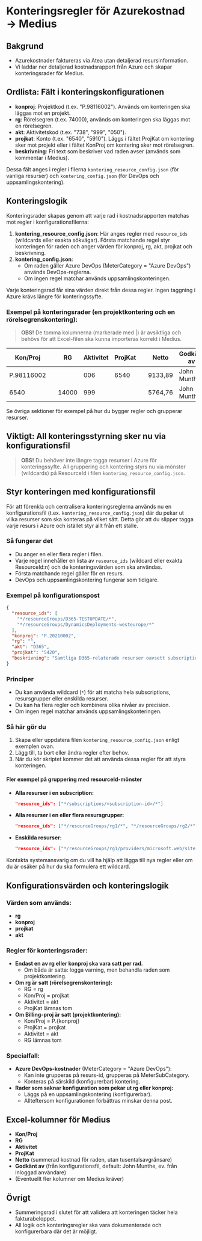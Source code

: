 # Konteringsregler för Azurekostnad → Medius

## Bakgrund
- Azurekostnader faktureras via Atea utan detaljerad resursinformation.
- Vi laddar ner detaljerad kostnadsrapport från Azure och skapar konteringsrader för Medius.

## Ordlista: Fält i konteringskonfigurationen

- **konproj**: Projektkod (t.ex. "P.98116002"). Används om konteringen ska läggas mot en projekt.
- **rg**: Rörelsegren (t.ex. 74000), används om konteringen ska läggas mot en rörelsegren.
- **akt**: Aktivitetskod (t.ex. "738", "999", "050").
- **projkat**: Konto (t.ex. "6540", "5910"). Läggs i fältet ProjKat om kontering sker mot projekt eller i fältet KonProj om kontering sker mot rörelsegren.
- **beskrivning**: Fri text som beskriver vad raden avser (används som kommentar i Medius).

Dessa fält anges i regler i filerna `kontering_resource_config.json` (för vanliga resurser) och `kontering_config.json` (för DevOps och uppsamlingskontering).

## Konteringslogik

Konteringsrader skapas genom att varje rad i kostnadsrapporten matchas mot regler i konfigurationsfilerna:

1. **kontering_resource_config.json**: Här anges regler med `resource_ids` (wildcards eller exakta sökvägar). Första matchande regel styr konteringen för raden och anger värden för konproj, rg, akt, projkat och beskrivning.
2. **kontering_config.json**:
   - Om raden gäller Azure DevOps (MeterCategory = "Azure DevOps") används DevOps-reglerna.
   - Om ingen regel matchar används uppsamlingskonteringen.

Varje konteringsrad får sina värden direkt från dessa regler. Ingen taggning i Azure krävs längre för konteringssyfte.

### Exempel på konteringsrader (en projektkontering och en rörelsegrenskontering):
> **OBS!** De tomma kolumnerna (markerade med |) är avsiktliga och behövs för att Excel-filen ska kunna importeras korrekt i Medius.

| Kon/Proj   | | RG    | Aktivitet | ProjKat | | Netto    | Godkänt av   |
|------------|-|-------|-----------|---------|-|----------|--------------|
| P.98116002 | |       | 006       | 6540    | | 9133,89  | John Munthe  |
| 6540       | | 14000 | 999       |         | | 5764,76  | John Munthe  |

Se övriga sektioner för exempel på hur du bygger regler och grupperar resurser.

## Viktigt: All konteringsstyrning sker nu via konfigurationsfil

> **OBS!** Du behöver inte längre tagga resurser i Azure för konteringssyfte. All gruppering och kontering styrs nu via mönster (wildcards) på ResourceId i filen `kontering_resource_config.json`.

## Styr konteringen med konfigurationsfil

För att förenkla och centralisera konteringsreglerna används nu en konfigurationsfil (t.ex. `kontering_resource_config.json`) där du pekar ut vilka resurser som ska konteras på vilket sätt. Detta gör att du slipper tagga varje resurs i Azure och istället styr allt från ett ställe.

### Så fungerar det
- Du anger en eller flera regler i filen.
- Varje regel innehåller en lista av `resource_ids` (wildcard eller exakta ResourceId:n) och de konteringsvärden som ska användas.
- Första matchande regel gäller för en resurs.
- DevOps och uppsamlingskontering fungerar som tidigare.

### Exempel på konfigurationspost
```json
{
  "resource_ids": [
    "*/resourceGroups/D365-TESTUPDATE/*",
    "*/resourceGroups/DynamicsDeployments-westeurope/*"
  ],
  "konproj": "P.20210002",
  "rg": "",
  "akt": "D365",
  "projkat": "5420",
  "beskrivning": "Samtliga D365-relaterade resurser oavsett subscription"
}
```

### Principer
- Du kan använda wildcard (`*`) för att matcha hela subscriptions, resursgrupper eller enskilda resurser.
- Du kan ha flera regler och kombinera olika nivåer av precision.
- Om ingen regel matchar används uppsamlingskonteringen.

### Så här gör du
1. Skapa eller uppdatera filen `kontering_resource_config.json` enligt exemplen ovan.
2. Lägg till, ta bort eller ändra regler efter behov.
3. När du kör skriptet kommer det att använda dessa regler för att styra konteringen.

#### Fler exempel på gruppering med resourceId-mönster
- **Alla resurser i en subscription:**
  ```json
  "resource_ids": ["*/subscriptions/<subscription-id>/*"]
  ```
- **Alla resurser i en eller flera resursgrupper:**
  ```json
  "resource_ids": ["*/resourceGroups/rg1/*", "*/resourceGroups/rg2/*"]
  ```
- **Enskilda resurser:**
  ```json
  "resource_ids": ["*/resourceGroups/rg1/providers/microsoft.web/sites/minapp"]
  ```

Kontakta systemansvarig om du vill ha hjälp att lägga till nya regler eller om du är osäker på hur du ska formulera ett wildcard.

## Konfigurationsvärden och konteringslogik

### Värden som används:
- **rg**
- **konproj**
- **projkat**
- **akt**

### Regler för konteringsrader:
- **Endast en av rg eller konproj ska vara satt per rad.**
    - Om båda är satta: logga varning, men behandla raden som projektkontering.
- **Om rg är satt (rörelsegrenskontering):**
    - RG = rg
    - Kon/Proj = projkat
    - Aktivitet = akt
    - ProjKat lämnas tom
- **Om Billing-proj är satt (projektkontering):**
    - Kon/Proj = P.{konproj}
    - ProjKat = projkat
    - Aktivitet = akt
    - RG lämnas tom

### Specialfall:
- **Azure DevOps-kostnader** (MeterCategory = "Azure DevOps"):
    - Kan inte grupperas på resurs-id, grupperas på MeterSubCategory.
    - Konteras på särskild (konfigurerbar) kontering.
- **Rader som saknar konfiguration som pekar ut rg eller konproj:**
    - Läggs på en uppsamlingskontering (konfigurerbar).
    - Allteftersom konfigurationen förbättras minskar denna post.

## Excel-kolumner för Medius
- **Kon/Proj**
- **RG**
- **Aktivitet**
- **ProjKat**
- **Netto** (summerad kostnad för raden, utan tusentalsavgränsare)
- **Godkänt av** (från konfigurationsfil, default: John Munthe, ev. från inloggad användare)
- (Eventuellt fler kolumner om Medius kräver)

## Övrigt
- Summeringsrad i slutet för att validera att konteringen täcker hela fakturabeloppet.
- All logik och konteringsregler ska vara dokumenterade och konfigurerbara där det är möjligt. 